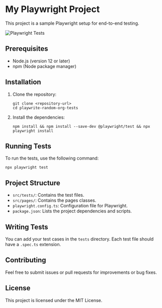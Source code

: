 # My Playwright Project
This project is a sample Playwright setup for end-to-end testing.

![Playwright Tests](https://github.com/antoniocoutinho/playwright-random-org-tests/actions/workflows/playwright-ci.yml/badge.svg)

## Prerequisites

- Node.js (version 12 or later)
- npm (Node package manager)

## Installation

1. Clone the repository:
   ```
   git clone <repository-url>
   cd playwrite-random-org-tests
   ```

2. Install the dependencies:
   ```
   npm install && npm install --save-dev @playwright/test && npx playwright install
   ```

## Running Tests

To run the tests, use the following command:
```
npx playwright test
```

## Project Structure

- `src/tests/`: Contains the test files.
- `src/pages/`: Contains the pages classes.
- `playwright.config.ts`: Configuration file for Playwright.
- `package.json`: Lists the project dependencies and scripts.

## Writing Tests

You can add your test cases in the `tests` directory. Each test file should have a `.spec.ts` extension.

## Contributing

Feel free to submit issues or pull requests for improvements or bug fixes. 

## License

This project is licensed under the MIT License.


